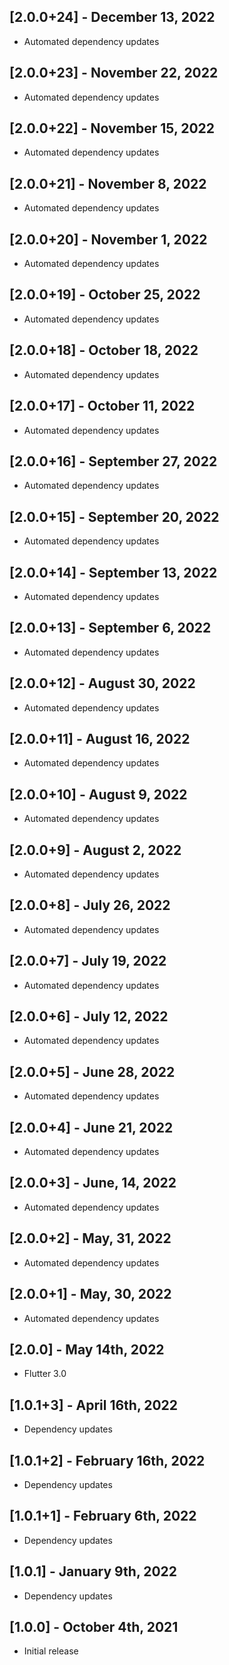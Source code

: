 ## [2.0.0+24] - December 13, 2022

* Automated dependency updates


## [2.0.0+23] - November 22, 2022

* Automated dependency updates


## [2.0.0+22] - November 15, 2022

* Automated dependency updates


## [2.0.0+21] - November 8, 2022

* Automated dependency updates


## [2.0.0+20] - November 1, 2022

* Automated dependency updates


## [2.0.0+19] - October 25, 2022

* Automated dependency updates


## [2.0.0+18] - October 18, 2022

* Automated dependency updates


## [2.0.0+17] - October 11, 2022

* Automated dependency updates


## [2.0.0+16] - September 27, 2022

* Automated dependency updates


## [2.0.0+15] - September 20, 2022

* Automated dependency updates


## [2.0.0+14] - September 13, 2022

* Automated dependency updates


## [2.0.0+13] - September 6, 2022

* Automated dependency updates


## [2.0.0+12] - August 30, 2022

* Automated dependency updates


## [2.0.0+11] - August 16, 2022

* Automated dependency updates


## [2.0.0+10] - August 9, 2022

* Automated dependency updates


## [2.0.0+9] - August 2, 2022

* Automated dependency updates


## [2.0.0+8] - July 26, 2022

* Automated dependency updates


## [2.0.0+7] - July 19, 2022

* Automated dependency updates


## [2.0.0+6] - July 12, 2022

* Automated dependency updates


## [2.0.0+5] - June 28, 2022

* Automated dependency updates


## [2.0.0+4] - June 21, 2022

* Automated dependency updates


## [2.0.0+3] - June, 14, 2022

* Automated dependency updates


## [2.0.0+2] - May, 31, 2022

* Automated dependency updates


## [2.0.0+1] - May, 30, 2022

* Automated dependency updates


## [2.0.0] - May 14th, 2022

* Flutter 3.0


## [1.0.1+3] - April 16th, 2022

* Dependency updates


## [1.0.1+2] - February 16th, 2022

* Dependency updates


## [1.0.1+1] - February 6th, 2022

* Dependency updates


## [1.0.1] - January 9th, 2022

* Dependency updates


## [1.0.0] - October 4th, 2021

* Initial release
























